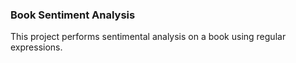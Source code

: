 ### Book Sentiment Analysis

This project performs sentimental analysis on a book using regular expressions.